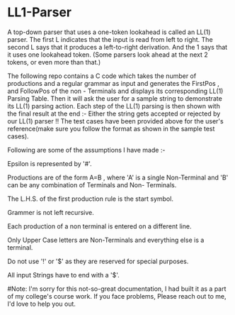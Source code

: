 # LL1-Parser
A top-down parser that uses a one-token lookahead is called an LL(1) parser.
The first L indicates that the input is read from left to right.
The second L says that it produces a left-to-right derivation.
And the 1 says that it uses one lookahead token. (Some parsers look ahead at the next 2 tokens, or even more than that.)


The following repo contains a C code which takes the number of productions and a regular grammar as input and generates the FirstPos , and FollowPos of the non - Terminals and displays its corresponding LL(1) Parsing Table. Then it will ask the user for a sample string to demonstrate its LL(1) parsing action. Each step of the LL(1) parsing is then shown with the final result at the end :- Either the string gets accepted or rejected by our LL(1) parser !! The test cases have been provided above for the user's reference(make sure you follow the format as shown in the sample test cases).

Following are some of the assumptions I have made :-

Epsilon is represented by '#'.

Productions are of the form A=B , where 'A' is a single Non-Terminal and 'B' can be any combination of Terminals and Non- Terminals.

The L.H.S. of the first production rule is the start symbol.

Grammer is not left recursive.

Each production of a non terminal is entered on a different line.

Only Upper Case letters are Non-Terminals and everything else is a terminal.

Do not use '!' or '$' as they are reserved for special purposes.

All input Strings have to end with a '$'.


#Note: 
I'm sorry for this not-so-great documentation, I had built it as a part of my college's course work.
If you face problems, Please reach out to me, I'd love to help you out. 
